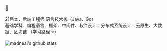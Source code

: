 ###  👋

21届本，后端工程师
语言技术栈（Java、Go）<br/>
基础学科、编程语言、框架、中间件、软件设计、分布式系统设计、云原生、大数据、区块链 （学习路径 ⭐️）

![madneal's github stats](https://github-readme-stats.vercel.app/api?username=qxlx&show_icons=true&theme=radical) 

<!--
**qxlx/qxlx** is a ✨ _special_ ✨ repository because its `README.md` (this file) appears on your GitHub profile.

Here are some ideas to get you started:

- 🔭 I’m currently working on ...
- 🌱 I’m currently learning ...
- 👯 I’m looking to collaborate on ...
- 🤔 I’m looking for help with ...
- 💬 Ask me about ...
- 📫 How to reach me: ...
- 😄 Pronouns: ...
- ⚡ Fun fact: ...
-->
